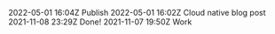 2022-05-01 16:04Z Publish
2022-05-01 16:02Z Cloud native blog post
2021-11-08 23:29Z Done!
2021-11-07 19:50Z Work

